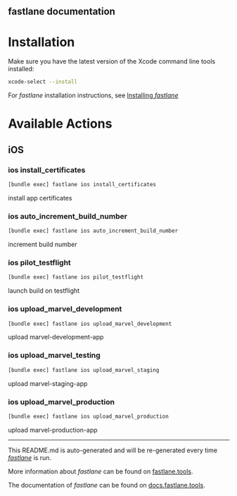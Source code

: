 fastlane documentation
----

# Installation

Make sure you have the latest version of the Xcode command line tools installed:

```sh
xcode-select --install
```

For _fastlane_ installation instructions, see [Installing _fastlane_](https://docs.fastlane.tools/#installing-fastlane)

# Available Actions

## iOS

### ios install_certificates

```sh
[bundle exec] fastlane ios install_certificates
```

install app certificates

### ios auto_increment_build_number

```sh
[bundle exec] fastlane ios auto_increment_build_number
```

increment build number

### ios pilot_testflight

```sh
[bundle exec] fastlane ios pilot_testflight
```

launch build on testflight

### ios upload_marvel_development

```sh
[bundle exec] fastlane ios upload_marvel_development
```

upload marvel-development-app

### ios upload_marvel_testing

```sh
[bundle exec] fastlane ios upload_marvel_staging
```

upload marvel-staging-app

### ios upload_marvel_production

```sh
[bundle exec] fastlane ios upload_marvel_production
```

upload marvel-production-app

----

This README.md is auto-generated and will be re-generated every time [_fastlane_](https://fastlane.tools) is run.

More information about _fastlane_ can be found on [fastlane.tools](https://fastlane.tools).

The documentation of _fastlane_ can be found on [docs.fastlane.tools](https://docs.fastlane.tools).
